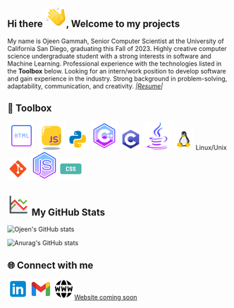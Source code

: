 ## Hi there ![](wave.png), Welcome to my projects

My name is Ojeen Gammah, Senior Computer Scientist at the University of California San Diego, graduating this Fall of 2023. Highly creative computer science undergraduate student with a strong interests in software and Machine Learning. Professional experience with the technologies listed in the **Toolbox** below. Looking for an intern/work position to develop software and gain experience in the industry. Strong background in problem-solving, adaptability, 
communication, and creativity. *|[Resume](CV.pdf)|*


## 🔧 Toolbox

![](html,png.png)
![](javascript.png)
![](python.png) 
![](c++.png)
![](c.png) 
![](java.png)
![](unix-linux.png) Linux/Unix
![](git.png)
![](node.png)
![](css.png) 

## ![](stock.png) My GitHub Stats

![Ojeen's GitHub stats](https://github-readme-stats.vercel.app/api?username=ojeengammah&show_icons=true&theme=radical)

![Anurag's GitHub stats](https://github-readme-stats.vercel.app/api?username=ojeengammah&show_icons=true&theme=dark)

## 🌐 Connect with me

[![Twitter Logo](link.png)](https://www.linkedin.com/in/ojeengammah/)
[![Gmail!](gmail.png)](mailto:ogammah@ucsd.edu)
[![Website](w.png)Website coming soon]()

